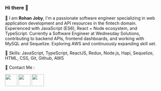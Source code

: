 ### Hi there 👋

📌 I am **Rohan Joby**, I'm a passionate software engineer specializing in web application development and API resources in the fintech domain. 
Experienced with JavaScript (ES6), React + Node ecosystem, and TypeScript. 
Currently a Software Engineer at Wednesday Solutions, contributing to backend APIs, frontend dashboards, and working with MySQL and Sequelize. Exploring AWS and continuously expanding skill set.

📌 Skills: JavaScript, TypeScript, ReactJS, Redux, Node.js, Hapi, Sequelize, HTML, CSS, Git, Github, AWS

📌 Contact Me :

[<img align="center" height="40" src="https://img.icons8.com/color/48/000000/hot-article.png"/>](https://hashnode.com/@rohan-joby)
[<img align="center" height="40" src="https://img.icons8.com/color/144/000000/linkedin.png"/>](https://www.linkedin.com/in/rohan-joby-3a2292158/)
[<img align="center" height="40" src="https://img.icons8.com/fluent/144/000000/twitter.png"/>](https://twitter.com/rohan__j)

